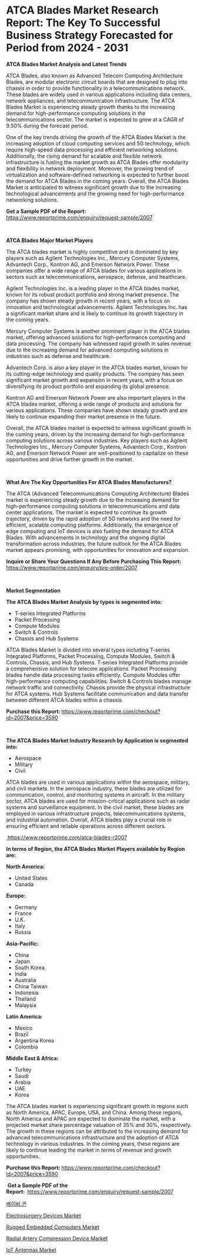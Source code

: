 <p><h1>ATCA Blades Market Research Report: The Key To Successful Business Strategy Forecasted for Period from 2024 - 2031</h1></p><p><strong>ATCA Blades Market Analysis and Latest Trends</strong></p>
<p><p>ATCA Blades, also known as Advanced Telecom Computing Architecture Blades, are modular electronic circuit boards that are designed to plug into chassis in order to provide functionality in a telecommunications network. These blades are widely used in various applications including data centers, network appliances, and telecommunication infrastructure. The ATCA Blades Market is experiencing steady growth thanks to the increasing demand for high-performance computing solutions in the telecommunications sector. The market is expected to grow at a CAGR of 9.50% during the forecast period.</p><p>One of the key trends driving the growth of the ATCA Blades Market is the increasing adoption of cloud computing services and 5G technology, which require high-speed data processing and efficient networking solutions. Additionally, the rising demand for scalable and flexible network infrastructure is fueling the market growth as ATCA Blades offer modularity and flexibility in network deployment. Moreover, the growing trend of virtualization and software-defined networking is expected to further boost the demand for ATCA Blades in the coming years. Overall, the ATCA Blades Market is anticipated to witness significant growth due to the increasing technological advancements and the growing need for high-performance networking solutions.</p></p>
<p><strong>Get a Sample PDF of the Report:&nbsp;</strong> <a href="https://www.reportprime.com/enquiry/request-sample/2007">https://www.reportprime.com/enquiry/request-sample/2007</a></p>
<p>&nbsp;</p>
<p><strong>ATCA Blades Major Market Players</strong></p>
<p><p>The ATCA blades market is highly competitive and is dominated by key players such as Agilent Technologies Inc., Mercury Computer Systems, Advantech Corp., Kontron AG, and Emerson Network Power. These companies offer a wide range of ATCA blades for various applications in sectors such as telecommunications, aerospace, defense, and healthcare.</p><p>Agilent Technologies Inc. is a leading player in the ATCA blades market, known for its robust product portfolio and strong market presence. The company has shown steady growth in recent years, with a focus on innovation and technological advancements. Agilent Technologies Inc. has a significant market share and is likely to continue its growth trajectory in the coming years.</p><p>Mercury Computer Systems is another prominent player in the ATCA blades market, offering advanced solutions for high-performance computing and data processing. The company has witnessed rapid growth in sales revenue due to the increasing demand for advanced computing solutions in industries such as defense and healthcare.</p><p>Advantech Corp. is also a key player in the ATCA blades market, known for its cutting-edge technology and quality products. The company has seen significant market growth and expansion in recent years, with a focus on diversifying its product portfolio and expanding its global presence.</p><p>Kontron AG and Emerson Network Power are also important players in the ATCA blades market, offering a wide range of products and solutions for various applications. These companies have shown steady growth and are likely to continue expanding their market presence in the future.</p><p>Overall, the ATCA blades market is expected to witness significant growth in the coming years, driven by the increasing demand for high-performance computing solutions across various industries. Key players such as Agilent Technologies Inc., Mercury Computer Systems, Advantech Corp., Kontron AG, and Emerson Network Power are well-positioned to capitalize on these opportunities and drive further growth in the market.</p></p>
<p>&nbsp;</p>
<p><strong>What Are The Key Opportunities For ATCA Blades Manufacturers?</strong></p>
<p><p>The ATCA (Advanced Telecommunications Computing Architecture) Blades market is experiencing steady growth due to the increasing demand for high-performance computing solutions in telecommunications and data center applications. The market is expected to continue its growth trajectory, driven by the rapid adoption of 5G networks and the need for efficient, scalable computing platforms. Additionally, the emergence of edge computing and IoT devices is also fueling the demand for ATCA Blades. With advancements in technology and the ongoing digital transformation across industries, the future outlook for the ATCA Blades market appears promising, with opportunities for innovation and expansion.</p></p>
<p><strong>Inquire or Share Your Questions If Any Before Purchasing This Report:</strong> <a href="https://www.reportprime.com/enquiry/pre-order/2007">https://www.reportprime.com/enquiry/pre-order/2007</a></p>
<p>&nbsp;</p>
<p><strong>Market Segmentation</strong></p>
<p><strong>The ATCA Blades Market Analysis by types is segmented into:</strong></p>
<p><ul><li>T-series Integrated Platforms</li><li>Packet Processing</li><li>Compute Modules</li><li>Switch & Controls</li><li>Chassis and Hub Systems</li></ul></p>
<p><p>ATCA Blades Market is divided into several types including T-series Integrated Platforms, Packet Processing, Compute Modules, Switch & Controls, Chassis, and Hub Systems. T-series Integrated Platforms provide a comprehensive solution for telecom applications. Packet Processing blades handle data processing tasks efficiently. Compute Modules offer high-performance computing capabilities. Switch & Controls blades manage network traffic and connectivity. Chassis provide the physical infrastructure for ATCA systems. Hub Systems facilitate communication and data transfer between different ATCA blades within a chassis.</p></p>
<p><strong>Purchase this Report:&nbsp;</strong><a href="https://www.reportprime.com/checkout?id=2007&price=3590">https://www.reportprime.com/checkout?id=2007&price=3590</a></p>
<p>&nbsp;</p>
<p><strong>The ATCA Blades Market Industry Research by Application is segmented into:</strong></p>
<p><ul><li>Aerospace</li><li>Military</li><li>Civil</li></ul></p>
<p><p>ATCA blades are used in various applications within the aerospace, military, and civil markets. In the aerospace industry, these blades are utilized for communication, control, and monitoring systems in aircraft. In the military sector, ATCA blades are used for mission-critical applications such as radar systems and surveillance equipment. In the civil market, these blades are employed in various infrastructure projects, telecommunications systems, and industrial automation. Overall, ATCA blades play a crucial role in ensuring efficient and reliable operations across different sectors.</p></p>
<p><a href="https://www.reportprime.com/atca-blades-r2007">&nbsp;https://www.reportprime.com/atca-blades-r2007</a></p>
<p><strong>In terms of Region, the ATCA Blades Market Players available by Region are:</strong></p>
<p>
    <p> <strong> North America: </strong>
        <ul>
            <li>United States</li>
            <li>Canada</li>
        </ul>
        </p> 
    <p> <strong> Europe: </strong>
        <ul>
            <li>Germany</li>
            <li>France</li>
            <li>U.K.</li>
            <li>Italy</li>
            <li>Russia</li>
        </ul>
        </p> 
    <p> <strong> Asia-Pacific: </strong>
        <ul>
            <li>China</li>
            <li>Japan</li>
            <li>South Korea</li>
            <li>India</li>
            <li>Australia</li>
            <li>China Taiwan</li>
            <li>Indonesia</li>
            <li>Thailand</li>
            <li>Malaysia</li>
        </ul>
        </p> 
    <p> <strong> Latin America: </strong>
        <ul>
            <li>Mexico</li>
            <li>Brazil</li>
            <li>Argentina Korea</li>
            <li>Colombia</li>
        </ul>
        </p> 
    <p> <strong> Middle East & Africa: </strong>
        <ul>
            <li>Turkey</li>
            <li>Saudi</li>
            <li>Arabia</li>
            <li>UAE</li>
            <li>Korea</li>
        </ul>
    </p>
    </p>
<p><p>The ATCA blades market is experiencing significant growth in regions such as North America, APAC, Europe, USA, and China. Among these regions, North America and APAC are expected to dominate the market, with a projected market share percentage valuation of 35% and 30%, respectively. The growth in these regions can be attributed to the increasing demand for advanced telecommunications infrastructure and the adoption of ATCA technology in various industries. In the coming years, these regions are likely to continue leading the market in terms of revenue and growth opportunities.</p></p>
<p><strong>Purchase this Report: </strong><a href="https://www.reportprime.com/checkout?id=2007&price=3590">https://www.reportprime.com/checkout?id=2007&price=3590</a></p>
<p>&nbsp;<strong>Get a Sample PDF of the Report:&nbsp;&nbsp;</strong><a href="https://www.reportprime.com/enquiry/request-sample/2007">https://www.reportprime.com/enquiry/request-sample/2007</a></p>
<p><strong></strong></p>
<p><p><a href="https://github.com/JeromeRtyau89966/Market-Research-Report-List-3/blob/main/5976384102635.md">베이비 콘</a></p><p><a href="https://medium.com/@pippa.ball45457/global-electrosurgery-devices-market-exploring-market-share-market-trends-and-future-growth-341685fb11bd">Electrosurgery Devices Market</a></p><p><a href="https://github.com/thomasBaker655/Market-Research-Report-List-1/blob/main/rugged-embedded-computers-market.md">Rugged Embedded Computers Market</a></p><p><a href="https://medium.com/@francesprichey/mapping-the-radial-artery-compression-device-market-trends-challenges-and-breakthroughs-2024-eb7fef574fee">Radial Artery Compression Device Market</a></p><p><a href="https://github.com/mzurpwxu46/Market-Research-Report-List-1/blob/main/iot-antennas-market.md">IoT Antennas Market</a></p></p>